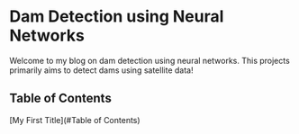 # Dam Detection using Neural Networks

Welcome to my blog on dam detection using neural networks. This projects primarily aims to detect dams using satellite data!

## Table of Contents
[My First Title](#Table of Contents)

